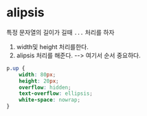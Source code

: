 # alipsis

특정 문자열의 길이가 길때 `...`  처리를 하자

1. width및 height 처리를한다.
2. alipsis 처리를 해준다. --> 여기서 순서 중요하다.

```css
p.up {
	width: 80px;
	height: 20px;
	overflow: hidden;
	text-overflow: ellipsis;
	white-space: nowrap;
}
```

